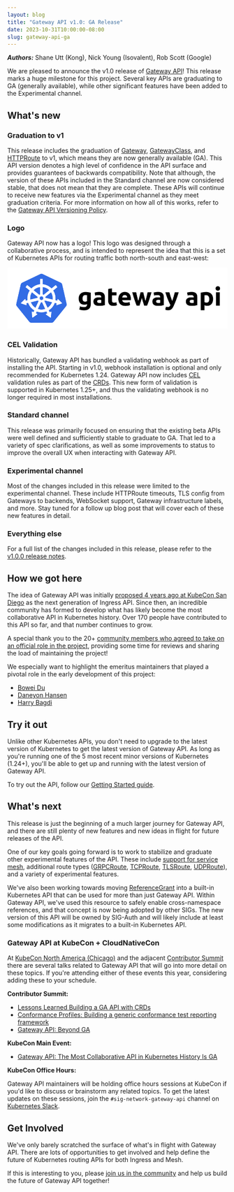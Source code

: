 ```yaml
---
layout: blog
title: "Gateway API v1.0: GA Release"
date: 2023-10-31T10:00:00-08:00
slug: gateway-api-ga
---
```


***Authors:*** Shane Utt (Kong), Nick Young (Isovalent), Rob Scott (Google)

We are pleased to announce the v1.0 release of [Gateway
API](https://gateway-api.sigs.k8s.io/)! This release marks a huge milestone for
this project. Several key APIs are graduating to GA (generally available), while
other significant features have been added to the Experimental channel.

## What's new

### Graduation to v1
This release includes the graduation of
[Gateway](https://gateway-api.sigs.k8s.io/api-types/gateway/),
[GatewayClass](https://gateway-api.sigs.k8s.io/api-types/gatewayclass/), and
[HTTPRoute](https://gateway-api.sigs.k8s.io/api-types/httproute/) to v1, which
means they are now generally available (GA). This API version denotes a high
level of confidence in the API surface and provides guarantees of backwards
compatibility. Note that although, the version of these APIs included in the
Standard channel are now considered stable, that does not mean that they are
complete. These APIs will continue to receive new features via the Experimental
channel as they meet graduation criteria. For more information on how all of
this works, refer to the [Gateway API Versioning
Policy](https://gateway-api.sigs.k8s.io/concepts/versioning/).

### Logo
Gateway API now has a logo! This logo was designed through a collaborative
process, and is intended to represent the idea that this is a set of Kubernetes
APIs for routing traffic both north-south and east-west:

![Gateway API Logo](gateway-api-logo.png "Gateway API Logo")

### CEL Validation
Historically, Gateway API has bundled a validating webhook as part of installing
the API. Starting in v1.0, webhook installation is optional and only recommended
for Kubernetes 1.24. Gateway API now includes
[CEL](https://kubernetes.io/docs/reference/using-api/cel/) validation rules as
part of the
[CRDs](https://kubernetes.io/docs/concepts/extend-kubernetes/api-extension/custom-resources/).
This new form of validation is supported in Kubernetes 1.25+, and thus the
validating webhook is no longer required in most installations.

### Standard channel
This release was primarily focused on ensuring that the existing beta APIs were
well defined and sufficiently stable to graduate to GA. That led to a variety of
spec clarifications, as well as some improvements to status to improve the
overall UX when interacting with Gateway API.

### Experimental channel
Most of the changes included in this release were limited to the experimental
channel. These include HTTPRoute timeouts, TLS config from Gateways to backends,
WebSocket support, Gateway infrastructure labels, and more. Stay tuned for a
follow up blog post that will cover each of these new features in detail.

### Everything else
For a full list of the changes included in this release, please refer to the
[v1.0.0 release
notes](https://github.com/kubernetes-sigs/gateway-api/releases/tag/v0.1.0).

## How we got here

The idea of Gateway API was initially [proposed 4 years ago at KubeCon San
Diego](https://youtu.be/Ne9UJL6irXY?si=wgtC9w8PMB5ZHil2) as the next generation
of Ingress API. Since then, an incredible community has formed to develop what
has likely become the most collaborative API in Kubernetes history. Over 170
people have contributed to this API so far, and that number continues to grow.

A special thank you to the 20+ [community members who agreed to take on an
official role in the
project](https://github.com/kubernetes-sigs/gateway-api/blob/main/OWNERS_ALIASES),
providing some time for reviews and sharing the load of maintaining the project!

We especially want to highlight the emeritus maintainers that played a pivotal
role in the early development of this project:

* [Bowei Du](https://github.com/bowei)
* [Daneyon Hansen](https://github.com/danehans)
* [Harry Bagdi](https://github.com/hbagdi)

## Try it out

Unlike other Kubernetes APIs, you don't need to upgrade to the latest version of
Kubernetes to get the latest version of Gateway API. As long as you're running
one of the 5 most recent minor versions of Kubernetes (1.24+), you'll be able to
get up and running with the latest version of Gateway API.

To try out the API, follow our [Getting Started
guide](https://gateway-api.sigs.k8s.io/guides/).

## What's next

This release is just the beginning of a much larger journey for Gateway API, and
there are still plenty of new features and new ideas in flight for future
releases of the API.

One of our key goals going forward is to work to stabilize and graduate other
experimental features of the API. These include [support for service
mesh](https://gateway-api.sigs.k8s.io/concepts/gamma/), additional route types
([GRPCRoute](https://gateway-api.sigs.k8s.io/references/spec/#gateway.networking.k8s.io/v1alpha2.GRPCRoute),
[TCPRoute](https://gateway-api.sigs.k8s.io/references/spec/#gateway.networking.k8s.io/v1alpha2.TCPRoute),
[TLSRoute](https://gateway-api.sigs.k8s.io/references/spec/#gateway.networking.k8s.io/v1alpha2.TLSRoute),
[UDPRoute](https://gateway-api.sigs.k8s.io/references/spec/#gateway.networking.k8s.io/v1alpha2.UDPRoute)),
and a variety of experimental features.

We've also been working towards moving
[ReferenceGrant](https://gateway-api.sigs.k8s.io/api-types/referencegrant/) into
a built-in Kubernetes API that can be used for more than just Gateway API.
Within Gateway API, we've used this resource to safely enable cross-namespace
references, and that concept is now being adopted by other SIGs. The new version
of this API will be owned by SIG-Auth and will likely include at least some
modifications as it migrates to a built-in Kubernetes API.

### Gateway API at KubeCon + CloudNativeCon

At [KubeCon North America
(Chicago)](https://events.linuxfoundation.org/kubecon-cloudnativecon-north-america/)
and the adjacent [Contributor
Summit](https://www.kubernetes.dev/events/2023/kcsna/) there are several talks
related to Gateway API that will go into more detail on these topics. If you're
attending either of these events this year, considering adding these to your
schedule.

**Contributor Summit:**

- [Lessons Learned Building a GA API with CRDs](https://sched.co/1Sp9u)
- [Conformance Profiles: Building a generic conformance test reporting framework](https://sched.co/1Sp9l)
- [Gateway API: Beyond GA](https://sched.co/1SpA9)

**KubeCon Main Event:**

- [Gateway API: The Most Collaborative API in Kubernetes History Is GA](https://sched.co/1R2qM)

**KubeCon Office Hours:**

Gateway API maintainers will be holding office hours sessions at KubeCon if
you'd like to discuss or brainstorm any related topics. To get the latest
updates on these sessions, join the `#sig-network-gateway-api` channel on
[Kubernetes Slack](https://slack.kubernetes.io/).

## Get Involved

We've only barely scratched the surface of what's in flight with Gateway API.
There are lots of opportunities to get involved and help define the future of
Kubernetes routing APIs for both Ingress and Mesh.

If this is interesting to you, please [join us in the
community](https://gateway-api.sigs.k8s.io/contributing/) and help us build the
future of Gateway API together!

